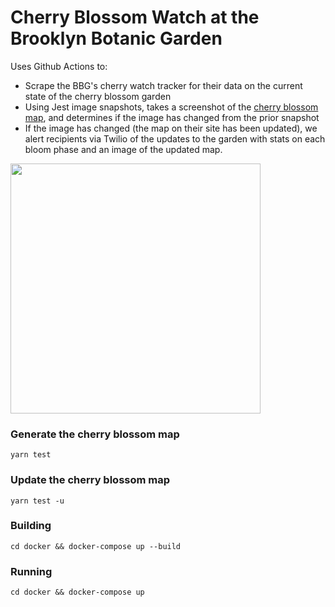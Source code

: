 # Cherry Blossom Watch at the Brooklyn Botanic Garden

Uses Github Actions to:
- Scrape the BBG's cherry watch tracker for their data on the current state of the cherry blossom garden
- Using Jest image snapshots, takes a screenshot of the [cherry blossom map](https://www.bbg.org/collections/cherries), and determines if the image has changed from the prior snapshot
- If the image has changed (the map on their site has been updated), we alert recipients via Twilio of the updates to the garden with stats on each bloom phase and an image of the updated map.

<img src="https://user-images.githubusercontent.com/25395806/165341846-239d6da7-7f31-4266-893f-f6c4340243ed.PNG" width="400" height="auto">

### Generate the cherry blossom map
`yarn test`

### Update the cherry blossom map
`yarn test -u`

### Building

`cd docker && docker-compose up --build`

### Running

`cd docker && docker-compose up`

